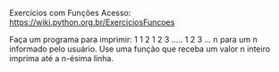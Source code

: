 Exercícios com Funções
Acesso: https://wiki.python.org.br/ExerciciosFuncoes

Faça um programa para imprimir:
    1
    1   2
    1   2   3
    .....
    1   2   3   ...  n
    para um n informado pelo usuário. Use uma função que receba um valor n inteiro imprima até a n-ésima linha.
